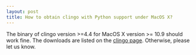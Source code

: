 ```yaml
---
layout: post
title: How to obtain clingo with Python support under MacOS X?
---
```

The binary of clingo version >=4.4 for MacOS X version >= 10.9 should work fine.
The downloads are listed on the [clingo page](/clingo/).
Otherwise, please let us know.
